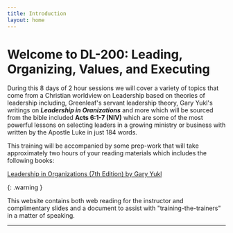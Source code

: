 ```yaml
---
title: Introduction
layout: home
---
```


# Welcome to DL-200: Leading, Organizing, Values, and Executing 

During this 8 days of 2 hour sessions we will cover a variety of topics that come from a Christian worldview on Leadership based on theories of leadership including, Greenleaf's servant leadership theory, Gary Yukl's writings on ***Leadership in Oranizations*** and more which will be sourced from the bible included **Acts 6:1-7 (NIV)** which are some of the most powerful lessons on selecting leaders in a growing ministry or business with written by the Apostle Luke in just 184 words.

This training will be accompanied by some prep-work that will take approximately two hours of your reading materials which includes the following books:

[Leadership in Organizations (7th Edition) by Gary Yukl](https://www.amazon.com/Leadership-in-Organizations-7th-edition/dp/B002WLU62W/ref=sr_1_1?crid=QOBWHJB86FIY&dib=eyJ2IjoiMSJ9.8euWA1BOmL9JAKnG4MqfvJonTtgXNQ0Gh1D9Eu1fsvvKbUd-2U0Huq1LVzTahK7IF9IIzXcoeKBlm1NyQ7v1lnoq6Q0tmT_0ms5-g34Xt4P4zk8VPLKdKsJ3Es6KqVQgUVYtmjF5-C4K9iZvd7y3x0OJO3APB28Dd-5zCrke98d5stSO5VMrIGQ1r11lJ0F2sxETCiu3M0j83PGObRffl3eAjkIlfB4oM2sE2AM9rYo.uksroSHhn8Zu5Xmppyq2PfW6wCKpBQHvi4_eeVP1yV4&dib_tag=se&keywords=Leadership+in+Organizations+%287th+Edition%29+by+Gary+Yukl&qid=1711821673&sprefix=leadership+in+organizations+7th+edition+by+gary+yukl%2Caps%2C88&sr=8-1)

{: .warning }

This website contains both web reading for the instructor and complimentary slides and a document to assist with "training-the-trainers" in a matter of speaking. 

----

[^1]: [It can take up to 10 minutes for changes to your site to publish after you push the changes to GitHub](https://docs.github.com/en/pages/setting-up-a-github-pages-site-with-jekyll/creating-a-github-pages-site-with-jekyll#creating-your-site).

[Just the Docs]: https://just-the-docs.github.io/just-the-docs/
[GitHub Pages]: https://docs.github.com/en/pages
[README]: https://github.com/just-the-docs/just-the-docs-template/blob/main/README.md
[Jekyll]: https://jekyllrb.com
[GitHub Pages / Actions workflow]: https://github.blog/changelog/2022-07-27-github-pages-custom-github-actions-workflows-beta/
[use this template]: https://github.com/just-the-docs/just-the-docs-template/generate
